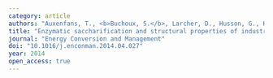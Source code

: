 ```yaml
---
category: article
authors: "Auxenfans, T., <b>Buchoux, S.</b>, Larcher, D., Husson, G., Husson, E., &amp; Sarazin, C."
title: "Enzymatic saccharification and structural properties of industrial wood sawdust: Recycled ionic liquids pretreatments"
journal: "Energy Conversion and Management"
doi: "10.1016/j.enconman.2014.04.027"
year: 2014
open_access: true
---
```

